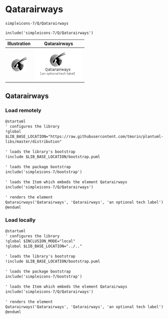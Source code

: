 # Qatarairways


```text
simpleicons-7/Q/Qatarairways
```

```text
include('simpleicons-7/Q/Qatarairways')
```



| Illustration | Qatarairways |
| :---: | :---: |
| ![illustration for Illustration](../../simpleicons-7/Q/Qatarairways.png) | ![illustration for Qatarairways](../../simpleicons-7/Q/Qatarairways.Local.png) |




## Qatarairways

### Load remotely
```plantuml
@startuml
' configures the library
!global $LIB_BASE_LOCATION="https://raw.githubusercontent.com/tmorin/plantuml-libs/master/distribution"

' loads the library's bootstrap
!include $LIB_BASE_LOCATION/bootstrap.puml

' loads the package bootstrap
include('simpleicons-7/bootstrap')

' loads the Item which embeds the element Qatarairways
include('simpleicons-7/Q/Qatarairways')

' renders the element
Qatarairways('Qatarairways', 'Qatarairways', 'an optional tech label')
@enduml
```

### Load locally
```plantuml
@startuml
' configures the library
!global $INCLUSION_MODE="local"
!global $LIB_BASE_LOCATION="../.."

' loads the library's bootstrap
!include $LIB_BASE_LOCATION/bootstrap.puml

' loads the package bootstrap
include('simpleicons-7/bootstrap')

' loads the Item which embeds the element Qatarairways
include('simpleicons-7/Q/Qatarairways')

' renders the element
Qatarairways('Qatarairways', 'Qatarairways', 'an optional tech label')
@enduml
```

